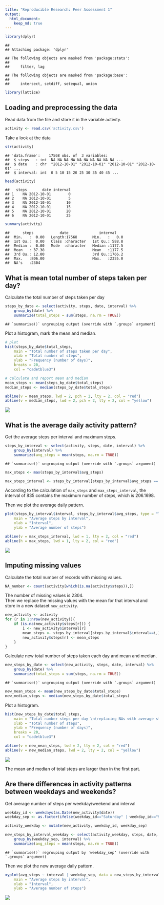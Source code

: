 ```yaml
---
title: "Reproducible Research: Peer Assessment 1"
output: 
  html_document:
    keep_md: true
---
```



```r
library(dplyr)
```

```
## 
## Attaching package: 'dplyr'
```

```
## The following objects are masked from 'package:stats':
## 
##     filter, lag
```

```
## The following objects are masked from 'package:base':
## 
##     intersect, setdiff, setequal, union
```

```r
library(lattice)
```

## Loading and preprocessing the data
Read data from the file and store it in the variable activity.

```r
activity <- read.csv('activity.csv')
```
Take a look at the data

```r
str(activity)
```

```
## 'data.frame':	17568 obs. of  3 variables:
##  $ steps   : int  NA NA NA NA NA NA NA NA NA NA ...
##  $ date    : chr  "2012-10-01" "2012-10-01" "2012-10-01" "2012-10-01" ...
##  $ interval: int  0 5 10 15 20 25 30 35 40 45 ...
```

```r
head(activity)
```

```
##   steps       date interval
## 1    NA 2012-10-01        0
## 2    NA 2012-10-01        5
## 3    NA 2012-10-01       10
## 4    NA 2012-10-01       15
## 5    NA 2012-10-01       20
## 6    NA 2012-10-01       25
```

```r
summary(activity)
```

```
##      steps            date              interval     
##  Min.   :  0.00   Length:17568       Min.   :   0.0  
##  1st Qu.:  0.00   Class :character   1st Qu.: 588.8  
##  Median :  0.00   Mode  :character   Median :1177.5  
##  Mean   : 37.38                      Mean   :1177.5  
##  3rd Qu.: 12.00                      3rd Qu.:1766.2  
##  Max.   :806.00                      Max.   :2355.0  
##  NA's   :2304
```

## What is mean total number of steps taken per day?

Calculate the total number of steps taken per day

```r
steps_by_date <- select(activity, steps, date, interval) %>%
    group_by(date) %>% 
    summarize(total_steps = sum(steps, na.rm = TRUE))
```

```
## `summarise()` ungrouping output (override with `.groups` argument)
```

Plot a histogram, mark the mean and median.

```r
# plot
hist(steps_by_date$total_steps, 
	main = "Total number of steps taken per day", 
	xlab = "Total number of steps", 
	ylab = "Frequency (number of days)", 
	breaks = 20,
	col = "cadetblue3")

# calculate and report mean and median
mean_steps <- mean(steps_by_date$total_steps)
median_steps <- median(steps_by_date$total_steps)

abline(v = mean_steps, lwd = 2, pch = 2, lty = 2, col = "red")
abline(v = median_steps, lwd = 2, pch = 2, lty = 2, col = "yellow")
```

![](PA1_template_files/figure-html/unnamed-chunk-5-1.png)<!-- -->


## What is the average daily activity pattern?
Get the average steps per interval and maximum steps.

```r
steps_by_interval <- select(activity, steps, date, interval) %>%
    group_by(interval) %>% 
    summarize(avg_steps = mean(steps, na.rm = TRUE))
```

```
## `summarise()` ungrouping output (override with `.groups` argument)
```

```r
max_steps <- max(steps_by_interval$avg_steps)

max_steps_interval <- steps_by_interval[steps_by_interval$avg_steps == max_steps,]$interval
```
According to the calculation of ``max_steps`` and ``max_steps_interval``, the interval of 835 contains the maximum number of steps, which is 206.1698.

Then we plot the average daily pattern.

```r
plot(steps_by_interval$interval, steps_by_interval$avg_steps, type = "l",
	main = "Average steps by interval",
	xlab = "Interval",
	ylab = "Average number of steps")

abline(v = max_steps_interval, lwd = 1, lty = 2, col = "red")
abline(h = max_steps, lwd = 1, lty = 2, col = "red")
```

![](PA1_template_files/figure-html/unnamed-chunk-7-1.png)<!-- -->

## Imputing missing values
Calculate the total number of records with missing values.

```r
NA_number <- count(activity[which(is.na(activity$steps)),])
```
The number of missing values is 2304.  
Then we replace the missing values with the mean for that interval and store in a new dataset ``new_activity``.

```r
new_activity <- activity
for (r in 1:nrow(new_activity)){
    if (is.na(new_activity$steps[r])) {
		i <- new_activity$interval[r]
		mean_steps <- steps_by_interval[steps_by_interval$interval==i,]$avg_steps
		new_activity$steps[r] <- mean_steps
	}
}
```

Calculate new total number of steps taken each day and mean and median.

```r
new_steps_by_date <- select(new_activity, steps, date, interval) %>% 
    group_by(date) %>% 
    summarize(total_steps = sum(steps, na.rm = TRUE))
```

```
## `summarise()` ungrouping output (override with `.groups` argument)
```

```r
new_mean_steps <- mean(new_steps_by_date$total_steps)
new_median_steps <- median(new_steps_by_date$total_steps)
```
Plot a histogram.

```r
hist(new_steps_by_date$total_steps, 
	main = "Total number steps per day \n(replacing NAs with average steps for given interval)", 
	xlab = "Total number of steps", 
	ylab = "Frequency (number of days)", 
	breaks = 20,
	col = "cadetblue3")

abline(v = new_mean_steps, lwd = 2, lty = 2, col = "red")
abline(v = new_median_steps, lwd = 2, lty = 2, col = "yellow")
```

![](PA1_template_files/figure-html/unnamed-chunk-11-1.png)<!-- -->

The mean and median of total steps are larger than in the first part. 

## Are there differences in activity patterns between weekdays and weekends?
Get average number of steps per weekday/weekend and interval

```r
weekday_id <- weekdays(as.Date(new_activity$date))
weekday_sep <- as.factor(ifelse(weekday_id=="Saturday" | weekday_id=="Sunday", "weekend", "weekday"))

activity_weekday <- mutate(new_activity, weekday_id, weekday_sep)

new_steps_by_interval_weekday <- select(activity_weekday, steps, date, interval, weekday_sep) %>% 
    group_by(weekday_sep, interval) %>% 
    summarize(avg_steps = mean(steps, na.rm = TRUE))
```

```
## `summarise()` regrouping output by 'weekday_sep' (override with `.groups` argument)
```

Then we plot the new average daily pattern.

```r
xyplot(avg_steps ~ interval | weekday_sep, data = new_steps_by_interval_weekday, layout = c(1,2), type = "l",
	main = "Average steps by interval",
	xlab = "Interval",
	ylab = "Average number of steps")
```

![](PA1_template_files/figure-html/unnamed-chunk-13-1.png)<!-- -->
